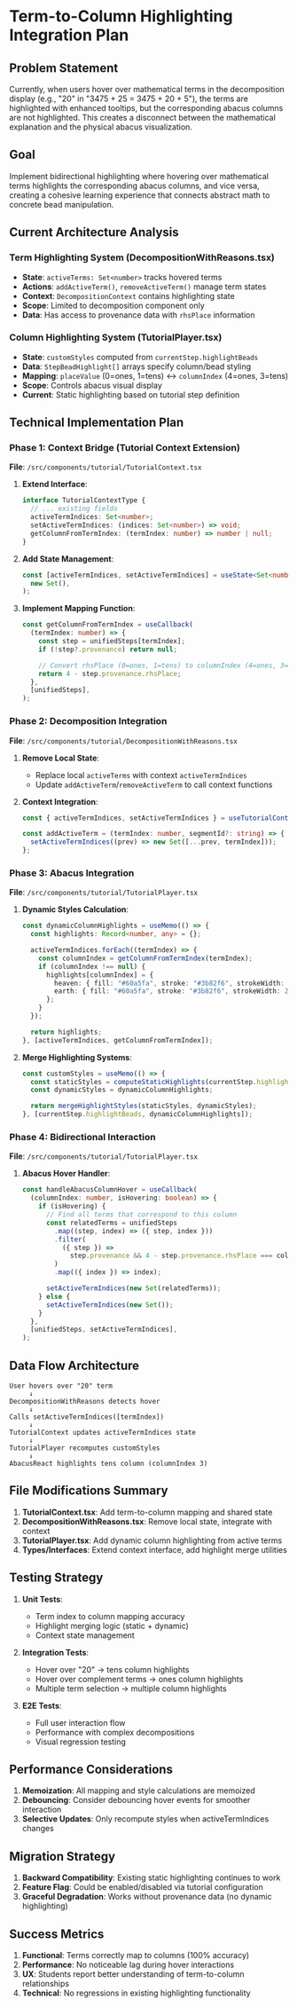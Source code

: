 # Term-to-Column Highlighting Integration Plan

## Problem Statement

Currently, when users hover over mathematical terms in the decomposition display (e.g., "20" in "3475 + 25 = 3475 + 20 + 5"), the terms are highlighted with enhanced tooltips, but the corresponding abacus columns are not highlighted. This creates a disconnect between the mathematical explanation and the physical abacus visualization.

## Goal

Implement bidirectional highlighting where hovering over mathematical terms highlights the corresponding abacus columns, and vice versa, creating a cohesive learning experience that connects abstract math to concrete bead manipulation.

## Current Architecture Analysis

### Term Highlighting System (DecompositionWithReasons.tsx)

- **State**: `activeTerms: Set<number>` tracks hovered terms
- **Actions**: `addActiveTerm()`, `removeActiveTerm()` manage term states
- **Context**: `DecompositionContext` contains highlighting state
- **Scope**: Limited to decomposition component only
- **Data**: Has access to provenance data with `rhsPlace` information

### Column Highlighting System (TutorialPlayer.tsx)

- **State**: `customStyles` computed from `currentStep.highlightBeads`
- **Data**: `StepBeadHighlight[]` arrays specify column/bead styling
- **Mapping**: `placeValue` (0=ones, 1=tens) ↔ `columnIndex` (4=ones, 3=tens)
- **Scope**: Controls abacus visual display
- **Current**: Static highlighting based on tutorial step definition

## Technical Implementation Plan

### Phase 1: Context Bridge (Tutorial Context Extension)

**File**: `/src/components/tutorial/TutorialContext.tsx`

1. **Extend Interface**:

   ```typescript
   interface TutorialContextType {
     // ... existing fields
     activeTermIndices: Set<number>;
     setActiveTermIndices: (indices: Set<number>) => void;
     getColumnFromTermIndex: (termIndex: number) => number | null;
   }
   ```

2. **Add State Management**:

   ```typescript
   const [activeTermIndices, setActiveTermIndices] = useState<Set<number>>(
     new Set(),
   );
   ```

3. **Implement Mapping Function**:

   ```typescript
   const getColumnFromTermIndex = useCallback(
     (termIndex: number) => {
       const step = unifiedSteps[termIndex];
       if (!step?.provenance) return null;

       // Convert rhsPlace (0=ones, 1=tens) to columnIndex (4=ones, 3=tens)
       return 4 - step.provenance.rhsPlace;
     },
     [unifiedSteps],
   );
   ```

### Phase 2: Decomposition Integration

**File**: `/src/components/tutorial/DecompositionWithReasons.tsx`

1. **Remove Local State**:
   - Replace local `activeTerms` with context `activeTermIndices`
   - Update `addActiveTerm`/`removeActiveTerm` to call context functions

2. **Context Integration**:

   ```typescript
   const { activeTermIndices, setActiveTermIndices } = useTutorialContext();

   const addActiveTerm = (termIndex: number, segmentId?: string) => {
     setActiveTermIndices((prev) => new Set([...prev, termIndex]));
   };
   ```

### Phase 3: Abacus Integration

**File**: `/src/components/tutorial/TutorialPlayer.tsx`

1. **Dynamic Styles Calculation**:

   ```typescript
   const dynamicColumnHighlights = useMemo(() => {
     const highlights: Record<number, any> = {};

     activeTermIndices.forEach((termIndex) => {
       const columnIndex = getColumnFromTermIndex(termIndex);
       if (columnIndex !== null) {
         highlights[columnIndex] = {
           heaven: { fill: "#60a5fa", stroke: "#3b82f6", strokeWidth: 2 },
           earth: { fill: "#60a5fa", stroke: "#3b82f6", strokeWidth: 2 },
         };
       }
     });

     return highlights;
   }, [activeTermIndices, getColumnFromTermIndex]);
   ```

2. **Merge Highlighting Systems**:

   ```typescript
   const customStyles = useMemo(() => {
     const staticStyles = computeStaticHighlights(currentStep.highlightBeads);
     const dynamicStyles = dynamicColumnHighlights;

     return mergeHighlightStyles(staticStyles, dynamicStyles);
   }, [currentStep.highlightBeads, dynamicColumnHighlights]);
   ```

### Phase 4: Bidirectional Interaction

**File**: `/src/components/tutorial/TutorialPlayer.tsx`

1. **Abacus Hover Handler**:

   ```typescript
   const handleAbacusColumnHover = useCallback(
     (columnIndex: number, isHovering: boolean) => {
       if (isHovering) {
         // Find all terms that correspond to this column
         const relatedTerms = unifiedSteps
           .map((step, index) => ({ step, index }))
           .filter(
             ({ step }) =>
               step.provenance && 4 - step.provenance.rhsPlace === columnIndex,
           )
           .map(({ index }) => index);

         setActiveTermIndices(new Set(relatedTerms));
       } else {
         setActiveTermIndices(new Set());
       }
     },
     [unifiedSteps, setActiveTermIndices],
   );
   ```

## Data Flow Architecture

```
User hovers over "20" term
     ↓
DecompositionWithReasons detects hover
     ↓
Calls setActiveTermIndices([termIndex])
     ↓
TutorialContext updates activeTermIndices state
     ↓
TutorialPlayer recomputes customStyles
     ↓
AbacusReact highlights tens column (columnIndex 3)
```

## File Modifications Summary

1. **TutorialContext.tsx**: Add term-to-column mapping and shared state
2. **DecompositionWithReasons.tsx**: Remove local state, integrate with context
3. **TutorialPlayer.tsx**: Add dynamic column highlighting from active terms
4. **Types/Interfaces**: Extend context interface, add highlight merge utilities

## Testing Strategy

1. **Unit Tests**:
   - Term index to column mapping accuracy
   - Highlight merging logic (static + dynamic)
   - Context state management

2. **Integration Tests**:
   - Hover over "20" → tens column highlights
   - Hover over complement terms → ones column highlights
   - Multiple term selection → multiple column highlights

3. **E2E Tests**:
   - Full user interaction flow
   - Performance with complex decompositions
   - Visual regression testing

## Performance Considerations

1. **Memoization**: All mapping and style calculations are memoized
2. **Debouncing**: Consider debouncing hover events for smoother interaction
3. **Selective Updates**: Only recompute styles when activeTermIndices changes

## Migration Strategy

1. **Backward Compatibility**: Existing static highlighting continues to work
2. **Feature Flag**: Could be enabled/disabled via tutorial configuration
3. **Graceful Degradation**: Works without provenance data (no dynamic highlighting)

## Success Metrics

1. **Functional**: Terms correctly map to columns (100% accuracy)
2. **Performance**: No noticeable lag during hover interactions
3. **UX**: Students report better understanding of term-to-column relationships
4. **Technical**: No regressions in existing highlighting functionality
